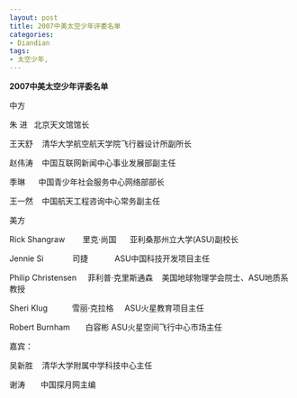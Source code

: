 ```yaml
---
layout: post
title: 2007中美太空少年评委名单
categories:
- Diandian
tags:
- 太空少年, 
---
```

<p><strong>2007</strong><strong>中美太空少年评委名单</strong></p>
<p>中方</p>
<p>朱 进 &nbsp;&nbsp;北京天文馆馆长</p>
<p>王天舒 &nbsp;&nbsp;&nbsp;清华大学航空航天学院飞行器设计所副所长</p>
<p>赵伟涛&nbsp;&nbsp;&nbsp; 中国互联网新闻中心事业发展部副主任</p>
<p>季琳 &nbsp;&nbsp;&nbsp;&nbsp;&nbsp;中国青少年社会服务中心网络部部长</p>
<p>王一然&nbsp;&nbsp;&nbsp; 中国航天工程咨询中心常务副主任</p>
<p> </p>
<p>美方</p>
<p>Rick Shangraw&nbsp;&nbsp;&nbsp;&nbsp;&nbsp;&nbsp;&nbsp; 里克&middot;尚国&nbsp;&nbsp;&nbsp;&nbsp;&nbsp; 亚利桑那州立大学(ASU)副校长</p>
<p>Jennie Si&nbsp;&nbsp;&nbsp;&nbsp;&nbsp;&nbsp;&nbsp;&nbsp;&nbsp;&nbsp;&nbsp;&nbsp; 司捷&nbsp;&nbsp;&nbsp;&nbsp;&nbsp;&nbsp;&nbsp;&nbsp;&nbsp;&nbsp;&nbsp; ASU中国科技开发项目主任 </p>
<p>Philip Christensen&nbsp;&nbsp;&nbsp;&nbsp; 菲利普&middot;克里斯通森&nbsp;&nbsp;&nbsp; 美国地球物理学会院士、ASU地质系教授</p>
<p>Sheri Klug&nbsp;&nbsp;&nbsp;&nbsp;&nbsp;&nbsp;&nbsp;&nbsp;&nbsp;&nbsp; 雪丽&middot;克拉格&nbsp;&nbsp;&nbsp;&nbsp; ASU火星教育项目主任</p>
<p>Robert Burnham&nbsp;&nbsp;&nbsp;&nbsp;&nbsp;&nbsp; 白容彬 ASU火星空间飞行中心市场主任</p>
<p> </p>
<p>嘉宾：</p>
<p>吴新胜&nbsp;&nbsp;&nbsp; 清华大学附属中学科技中心主任</p>
<p>谢涛&nbsp;&nbsp;&nbsp;&nbsp;&nbsp;&nbsp; 中国探月网主编</p>